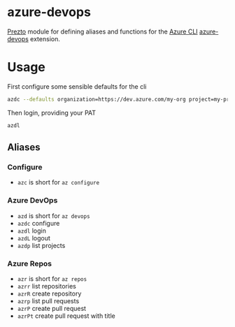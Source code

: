 azure-devops
============

[Prezto][1] module for defining aliases and functions for the [Azure CLI][2] [azure-devops][3] extension.

Usage
=====

First configure some sensible defaults for the cli

```sh
azdc --defaults organization=https://dev.azure.com/my-org project=my-project
```

Then login, providing your PAT

```sh
azdl
```

Aliases
-------

### Configure

  - `azc` is short for `az configure`

### Azure DevOps

  - `azd` is short for `az devops`
  - `azdc` configure
  - `azdl` login
  - `azdL` logout
  - `azdp` list projects

### Azure Repos

  - `azr` is short for `az repos`
  - `azrr` list repositories
  - `azrR` create repository
  - `azrp` list pull requests
  - `azrP` create pull request
  - `azrPt` create pull request with title

[1]: https://github.com/sorin-ionescu/prezto
[2]: https://docs.microsoft.com/en-us/cli/azure
[3]: https://docs.microsoft.com/en-us/cli/azure/ext/azure-devops/
